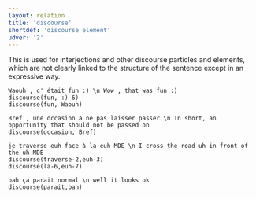 ```yaml
---
layout: relation
title: 'discourse'
shortdef: 'discourse element'
udver: '2'
---
```


This is used for interjections and other discourse particles and elements, which are not clearly linked to the structure of the sentence except in an expressive way.

~~~ sdparse
Waouh , c' était fun :) \n Wow , that was fun :)
discourse(fun, :)-6)
discourse(fun, Waouh)
~~~

~~~ sdparse
Bref , une occasion à ne pas laisser passer \n In short, an opportunity that should not be passed on
discourse(occasion, Bref)
~~~

~~~ sdparse
je traverse euh face à la euh MDE \n I cross the road uh in front of the uh MDE
discourse(traverse-2,euh-3)
discourse(la-6,euh-7)
~~~

~~~ sdparse
bah ça parait normal \n well it looks ok
discourse(parait,bah)
~~~
<!-- Interlanguage links updated Po lis 14 15:35:23 CET 2022 -->

